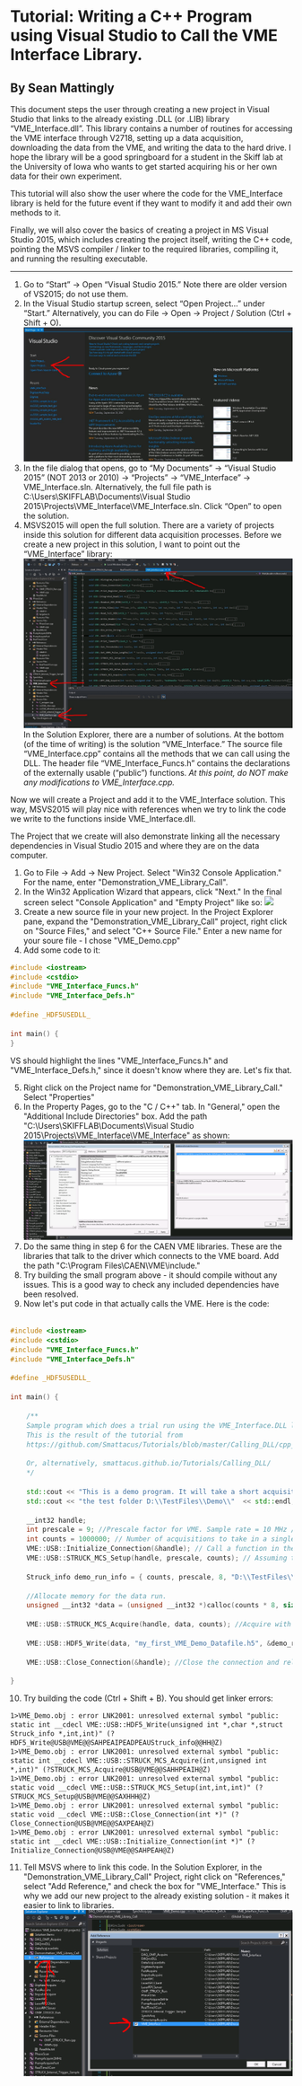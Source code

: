 # Tutorial: Writing a C++ Program using Visual Studio to Call the VME Interface Library.
## By Sean Mattingly


This document steps the user through creating a new project in Visual Studio
that links to the already existing .DLL (or .LIB) library “VME_Interface.dll”.
This library contains a number of routines for accessing the VME interface
through V2718, setting up a data acquisition, downloading the data from the
VME, and writing the data to the hard drive. I hope the library will be a good
springboard for a student in the Skiff lab at the University of Iowa who wants
to get started acquiring his or her own data for their own experiment.

This tutorial will also show the user where the code for the VME_Interface
library is held for the future event if they want to modify it and add their
own methods to it.

Finally, we will also cover the basics of creating a project in MS Visual
Studio 2015, which includes creating the project itself, writing the C++ code,
pointing the MSVS compiler / linker to the required libraries, compiling it,
and running the resulting executable.

* * *

1.  Go to “Start” -> Open “Visual Studio 2015.” Note there are older version of VS2015; do not use them.
2.  In the Visual Studio startup screen, select “Open Project…” under “Start.” Alternatively, you can do File -> Open -> Project / Solution (Ctrl + Shift + O).
![](new_project.jpg)
3.  In the file dialog that opens, go to “My Documents” -> “Visual Studio 2015” (NOT 2013 or 2010) -> “Projects” -> “VME_Interface” -> VME_Interface.sln. Alternatively, the full file path is C:\Users\SKIFFLAB\Documents\Visual Studio 2015\Projects\VME_Interface\VME_Interface.sln. Click “Open” to open the solution.
4.  MSVS2015 will open the full solution. There are a variety of projects inside this solution for different data acquisition processes. Before we create a new project in this solution, I want to point out the “VME_Interface” library: ![](vme_interface_cpp.jpg) In the Solution Explorer, there are a number of solutions. At the bottom (of the time of writing) is the solution “VME_Interface.” The source file “VME_Interface.cpp” contains all the methods that we can call using the DLL. The header file “VME_Interface_Funcs.h” contains the declarations of the externally usable  (“public”) functions. *At this point, do NOT make any modifications to VME_Interface.cpp.*

Now we will create a Project and add it to the VME_Interface solution. This
way, MSVS2015 will play nice with references when we try to link the code we
write to the functions inside VME_Interface.dll.

The Project that we create will also demonstrate linking all the necessary dependencies in Visual Studio 2015 and where they are 
on the data computer.

1.  Go to File -> Add -> New Project. Select "Win32 Console Application." For the name, enter "Demonstration_VME_Library_Call".
2.  In the Win32 Application Wizard that appears, click "Next." In the final screen select "Console Application" and "Empty Project" like so: ![](win32_wizard.jpg)
3.  Create a new source file in your new project. In the Project Explorer pane, expand the "Demonstration_VME_Library_Call" project, right click on "Source Files," and select "C++ Source File." Enter a new name for your soure file - I chose "VME_Demo.cpp"
4.  Add some code to it:

```c++
#include <iostream>
#include <cstdio>
#include "VME_Interface_Funcs.h"
#include "VME_Interface_Defs.h"

#define _HDF5USEDLL_

int main() {
}
```

VS should highlight the lines "VME_Interface_Funcs.h" and "VME_Interface_Defs.h," since it doesn't know where they are. Let's fix that.

5.  Right click on the Project name for "Demonstration_VME_Library_Call." Select "Properties"
6.  In the Property Pages, go to the "C / C++" tab. In "General," open the "Additional Include Directories" box. Add the path "C:\Users\SKIFFLAB\Documents\Visual Studio 2015\Projects\VME_Interface\VME_Interface" as shown: ![](adding_include.png)
7.  Do the same thing in step 6 for the CAEN VME libraries. These are the libraries that talk to the driver which connects to the VME board. Add the path "C:\Program Files\CAEN\VME\include."
8. Try building the small program above - it should compile without any issues. This is a good way to check any included dependencies have been resolved.
9. Now let's put code in that actually calls the VME. Here is the code:

```c++

#include <iostream>
#include <cstdio>
#include "VME_Interface_Funcs.h"
#include "VME_Interface_Defs.h"

#define _HDF5USEDLL_

int main() {

	/**
	Sample program which does a trial run using the VME_Interface.DLL library. 
	This is the result of the tutorial from 
	https://github.com/Smattacus/Tutorials/blob/master/Calling_DLL/cpp_file_calling_VME_Interface.md.

	Or, alternatively, smattacus.github.io/Tutorials/Calling_DLL/
	*/

	std::cout << "This is a demo program. It will take a short acquisition on the SIS3820, get some data from it, and write it to ";
	std::cout << "the test folder D:\\TestFiles\\Demo\\"  << std::endl;

	__int32 handle;
	int prescale = 9; //Prescale factor for VME. Sample rate = 10 MHz / (1 + prescale).
	int counts = 1000000; // Number of acquisitions to take in a single data run.
	VME::USB::Initialize_Connection(&handle); // Call a function in the VME_Interface.dll. This initializes the connection and places a hold on the A3818 driver.
	VME::USB::STRUCK_MCS_Setup(handle, prescale, counts); // Assuming the connection was successfull, set up the SIS3820 for a data run.

	Struck_info demo_run_info = { counts, prescale, 8, "D:\\TestFiles\\Demo\\", "demo_run", "now", 1 }; //Basic struct to hold parameters of data run.

	//Allocate memory for the data run.
	unsigned __int32 *data = (unsigned __int32 *)calloc(counts * 8, sizeof(unsigned __int32)); //Allocate data.

	VME::USB::STRUCK_MCS_Acquire(handle, data, counts); //Acquire with the SIS3820.

	VME::USB::HDF5_Write(data, "my_first_VME_Demo_Datafile.h5", &demo_run_info, 0, 32); //Write the data using the HDF5 library. 

	VME::USB::Close_Connection(&handle); //Close the connection and release the A3818 driver for use by other programs.

}
```
10.	Try building the code (Ctrl + Shift + B). You should get linker errors:
```
1>VME_Demo.obj : error LNK2001: unresolved external symbol "public: static int __cdecl VME::USB::HDF5_Write(unsigned int *,char *,struct Struck_info *,int,int)" (?HDF5_Write@USB@VME@@SAHPEAIPEADPEAUStruck_info@@HH@Z)
1>VME_Demo.obj : error LNK2001: unresolved external symbol "public: static int __cdecl VME::USB::STRUCK_MCS_Acquire(int,unsigned int *,int)" (?STRUCK_MCS_Acquire@USB@VME@@SAHHPEAIH@Z)
1>VME_Demo.obj : error LNK2001: unresolved external symbol "public: static void __cdecl VME::USB::STRUCK_MCS_Setup(int,int,int)" (?STRUCK_MCS_Setup@USB@VME@@SAXHHH@Z)
1>VME_Demo.obj : error LNK2001: unresolved external symbol "public: static void __cdecl VME::USB::Close_Connection(int *)" (?Close_Connection@USB@VME@@SAXPEAH@Z)
1>VME_Demo.obj : error LNK2001: unresolved external symbol "public: static int __cdecl VME::USB::Initialize_Connection(int *)" (?Initialize_Connection@USB@VME@@SAHPEAH@Z)
```
11.	Tell MSVS where to link this code. In the Solution Explorer, in the "Demonstration_VME_Library_Call" Project, right click on "References," select "Add Reference," and check the box for "VME_Interface." This is why we add our new project to the
already existing solution - it makes it easier to link to libraries.
![](add_ref.PNG)
